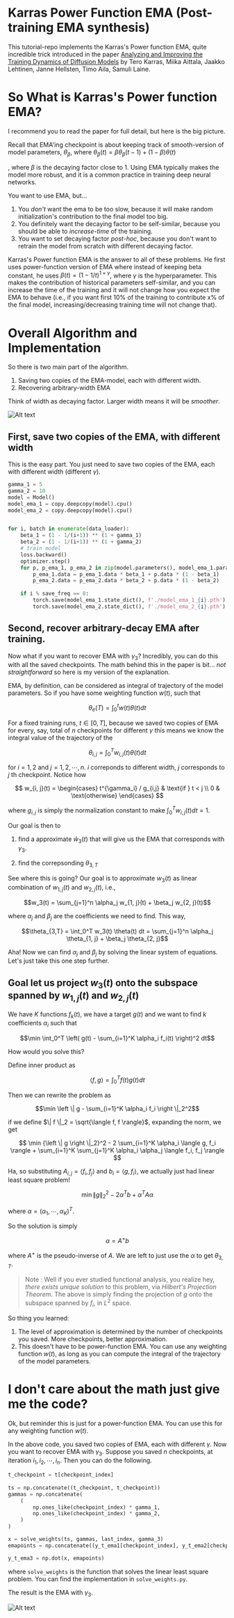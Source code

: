 # Karras Power Function EMA (Post-training EMA synthesis)

This tutorial-repo implements the Karras's Power function EMA, quite incredible trick introduced in the paper [Analyzing and Improving the Training Dynamics of Diffusion Models](https://arxiv.org/abs/2312.02696v1) by Tero Karras, Miika Aittala, Jaakko Lehtinen, Janne Hellsten, Timo Aila, Samuli Laine.




# So What is Karras's Power function EMA?

I recommend you to read the paper for full detail, but here is the big picture.

Recall that EMA'ing checkpoint is about keeping track of smooth-version of model parameters, $\theta_\beta$, where $\theta_\beta(t) = \beta \theta_\beta(t-1) + (1-\beta) \theta(t)$

, where $\beta$ is the decaying factor close to 1. Using EMA typically makes the model more robust, and it is a common practice in training deep neural networks.


You want to use EMA, but...

1. You *don't* want the ema to be too slow, because it will make random initialization's contribution to the final model too big.
2. You definitely want the decaying factor to be self-similar, because you should be able to *increase-time* of the training.
3. You want to set decaying factor *post-hoc*, because you don't want to retrain the model from scratch with different decaying factor.

Karras's Power function EMA is the answer to all of these problems. He first uses power-function version of EMA where instead of keeping beta constant, he uses $\beta(t) = (1 - 1/t)^{1 + \gamma}$, where $\gamma$ is the hyperparameter. This makes the contribution of historical parameters self-similar, and you can increase the time of the training and it will not change how you expect the EMA to behave (i.e., if you want first 10% of the training to contribute x% of the final model, increasing/decreasing training time will not change that).

# Overall Algorithm and Implementation

So there is two main part of the algorithm.

1. Saving two copies of the EMA-model, each with different width.
2. Recovering arbitrary-width EMA

Think of width as decaying factor. Larger width means it will be *smoother*.

![Alt text](image.png)

## First, save two copies of the EMA, with different width

This is the easy part. You just need to save two copies of the EMA, each with different width (different $\gamma$).

```python
gamma_1 = 5
gamma_2 = 10
model = Model()
model_ema_1 = copy.deepcopy(model).cpu()
model_ema_2 = copy.deepcopy(model).cpu()


for i, batch in enumerate(data_loader):
    beta_1 = (1 - 1/(i+1)) ** (1 + gamma_1)
    beta_2 = (1 - 1/(i+1)) ** (1 + gamma_2)
    # train model
    loss.backward()
    optimizer.step()
    for p, p_ema_1, p_ema_2 in zip(model.parameters(), model_ema_1.parameters(), model_ema_2.parameters()):
        p_ema_1.data = p_ema_1.data * beta_1 + p.data * (1 - beta_1)
        p_ema_2.data = p_ema_2.data * beta_2 + p.data * (1 - beta_2)
    
    if i % save_freq == 0:
        torch.save(model_ema_1.state_dict(), f'./model_ema_1_{i}.pth')
        torch.save(model_ema_2.state_dict(), f'./model_ema_2_{i}.pth')

```


## Second, recover arbitrary-decay EMA after training.

Now what if you want to recover EMA with $\gamma_3$? Incredibly, you can do this with all the saved checkpoints. The math behind this in the paper is bit... *not straightforward* so here is my version of the explanation.

EMA, by definition, can be considered as integral of trajectory of the model parameters. So if you have some weighting function $w(t)$, such that

$$\theta_e(T) = \int_0^t w(t) \theta(t) dt$$

For a fixed training runs, $t \in [0, T]$, because we saved two copies of EMA for every, say, total of $n$ checkpoints for different $\gamma$ this means we know the integral value of the trajectory of the

$$\theta_{i,j} = \int_0^T w_{i, j}(t) \theta(t) dt$$

for $i = 1, 2$ and $j = 1, 2, \cdots, n$. $i$ correponds to different width, $j$ corresponds to $j$ th checkpoint. Notice how

$$
w_{i, j}(t) = \begin{cases} 
t^{\gamma_i} / g_{i,j} & \text{if } t < j \\
0 & \text{otherwise}
\end{cases} $$

where $g_{i,j}$ is simply the normalization constant to make $\int_0^T w_{i, j}(t) dt = 1$.

Our goal is then to 

1. find a approximate $\hat{w}_3(t)$ that will give us the EMA that corresponds with $\gamma_3$.

2. find the correpsonding $\theta_{3,T}$

See where this is going? Our goal is to approximate $w_3(t)$ as linear combination of $w_{1, j}(t)$ and $w_{2, j}(t)$, i.e.,

$$w_3(t) = \sum_{j=1}^n \alpha_j w_{1, j}(t) + \beta_j w_{2, j}(t)$$

where $\alpha_j$ and $\beta_j$ are the coefficients we need to find. This way,


$$\theta_{3,T} = \int_0^T w_3(t) \theta(t) dt = \sum_{j=1}^n \alpha_j \theta_{1, j} + \beta_j \theta_{2, j}$$

Aha! Now we can find $\alpha_j$ and $\beta_j$ by solving the linear system of equations. Let's just take this one step further.

## Goal let us project $w_3(t)$ onto the subspace spanned by $w_{1, j}(t)$ and $w_{2, j}(t)$

We have $K$ functions $f_k(t)$, we have a target $g(t)$ and we want to find $k$ coefficients $\alpha_i$ such that

$$\min \int_0^T \left( g(t) - \sum_{i=1}^K \alpha_i f_i(t) \right)^2 dt$$

How would you solve this? 

Define inner product as

$$\langle f, g \rangle = \int_0^T f(t) g(t) dt$$

Then we can rewrite the problem as

$$\min \left \| g - \sum_{i=1}^K \alpha_i f_i \right \|_2^2$$

if we define $\| f \|_2 = \sqrt{\langle f, f \rangle}$, expanding the norm, we get

$$
\min {\left \| g \right \|_2}^2 - 2 \sum_{i=1}^K \alpha_i \langle g, f_i \rangle + \sum_{i=1}^K \sum_{j=1}^K \alpha_i \alpha_j \langle f_i, f_j \rangle
$$

Ha, so substituting $A_{i,j} = \langle f_i, f_j \rangle$ and $b_i = \langle g, f_i \rangle$, we actually just had linear least square problem!

$$\min \left \| g \right \|_2^2 - 2 \alpha^T b + \alpha^T A \alpha$$

where $\alpha = (\alpha_1, \cdots, \alpha_K)^T$.

So the solution is simply

$$\alpha = A^{+} b$$

where $A^{+}$ is the pseudo-inverse of $A$. We are left to just use the $\alpha$ to get $\theta_{3,T}$.

> Note : Well if you ever studied functional analysis, you realize hey, *there exists unique solution* to this problem, via *Hilbert's Projection Theorem*. The above is simply finding the projection of $g$ onto the subspace spanned by $f_i$, in $L^2$ space.

So thing you learned:

1. The level of approximation is determined by the number of checkpoints you saved. More checkpoints, better approximation.
2. This doesn't have to be power-function EMA. You can use any weighting function $w(t)$, as long as you can compute the integral of the trajectory of the model parameters.

# I don't care about the math just give me the code?

Ok, but reminder this is just for a power-function EMA. You can use this for any weighting function $w(t)$.

In the above code, you saved two copies of EMA, each with different $\gamma$. Now you want to recover EMA with $\gamma_3$. Suppose you saved $n$ checkpoints, at iteration $i_1, i_2, \cdots, i_n$. Then you can do the following.

```python
t_checkpoint = t[checkpoint_index]
    
ts = np.concatenate((t_checkpoint, t_checkpoint))
gammas = np.concatenate(
    (
        np.ones_like(checkpoint_index) * gamma_1,
        np.ones_like(checkpoint_index) * gamma_2,
    )
)

x = solve_weights(ts, gammas, last_index, gamma_3)
emapoints = np.concatenate((y_t_ema1[checkpoint_index], y_t_ema2[checkpoint_index]))

y_t_ema3 = np.dot(x, emapoints)
```

where `solve_weights` is the function that solves the linear least square problem. You can find the implementation in `solve_weights.py`.

The result is the EMA with $\gamma_3$.

![Alt text](ema_eq.png)